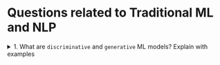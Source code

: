 # Questions related to Traditional ML and NLP

<details> <summary>1. What are <code>discriminative</code> and <code>generative</code> ML models? Explain with examples</summary>
<br>
  
  Difference between `discriminative` and `generative` models [1]: 
  
  >  a discriminative machine learning trains a model by learning parameters that maximise the conditional probability P(Y|X), but a generative model learns parameters by maximising the joint probability P(X,Y)
  
  Generative Models [1] <br>
  > Generative models are a class of statistical models that generate new data instances. These models are used in *unsupervised machine learning*. E.g.: Naive Bayes, Latent Dirichlet Allocation, Gaussian Mixture Models etc., 
  <br>
  Discriminative Models [1] <br>
  > The discriminative model is used particularly for supervised machine learning. Also called a conditional model, it learns the boundaries between classes or labels in a dataset. E.g.: SVM, Logistic Regression, Decision Trees, etc.,
  
  </details>
  
  
